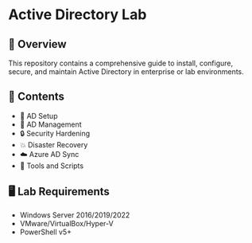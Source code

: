 # Active Directory Lab

## 📖 Overview
This repository contains a comprehensive guide to install, configure, secure, and maintain Active Directory in enterprise or lab environments.

## 📁 Contents
- 🔧 AD Setup
- 👤 AD Management
- 🔒 Security Hardening
- 💥 Disaster Recovery
- ☁️ Azure AD Sync
- 🧰 Tools and Scripts

## 🖥️ Lab Requirements
- Windows Server 2016/2019/2022
- VMware/VirtualBox/Hyper-V
- PowerShell v5+
